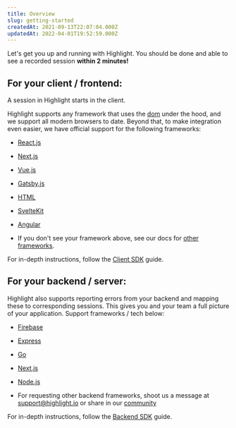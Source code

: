 ```yaml
---
title: Overview
slug: getting-started
createdAt: 2021-09-13T22:07:04.000Z
updatedAt: 2022-04-01T19:52:59.000Z
---
```


Let's get you up and running with Highlight. You should be done and able to see a recorded session **within 2 minutes!**
## For your client / frontend:

A session in Highlight starts in the client. 

Highlight supports any framework that uses the [dom](https://www.w3schools.com/js/js_htmldom.asp) under the hood, and we support all modern browsers to date. Beyond that, to make integration even easier, we have official support for the following frameworks:

-   [React.js](./client-sdk/reactjs.md)

-   [Next.js](./client-sdk/nextjs.md)

-   [Vue.js](./client-sdk/vuejs.md)

-   [Gatsby.js](./client-sdk/gatsbyjs.md)

-   [HTML](./client-sdk/html.md)

-   [SvelteKit](./client-sdk/sveltekit.md)

-   [Angular](./client-sdk/angular.md)

-   If you don't see your framework above, see our docs for [other frameworks](./client-sdk/other.md).

For in-depth instructions, follow the [Client SDK](./client-sdk/1_client-sdk-overview.md) guide.

## For your backend / server:

Highlight also supports reporting errors from your backend and mapping these to corresponding sessions. This gives you and your team a full picture of your application. Support frameworks / tech below:


-   [Firebase](/getting-started/backend-sdk/firebase)

-   [Express](./backend-sdk/express.md)

-   [Go](./backend-sdk/go.md)

-   [Next.js](./backend-sdk/nextjs.md)

-   [Node.js](./backend-sdk/nodejs.md)

-   For requesting other backend frameworks, shoot us a message at [support@highlight.io](mailto:support@highlight.io) or share in our [community](https://discord.gg/yxaXEAqgwN)

For in-depth instructions, follow the [Backend SDK](./backend-sdk/backend-sdk-overview.md) guide.
